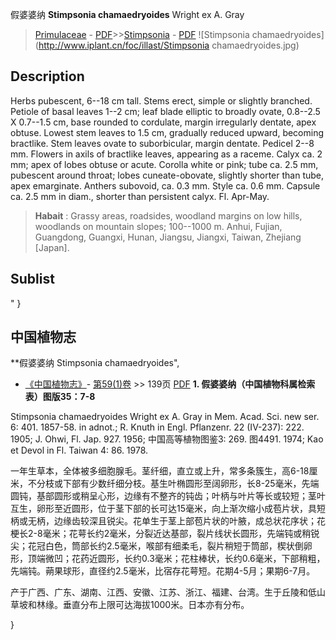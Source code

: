 假婆婆纳 **Stimpsonia chamaedryoides** Wright ex A. Gray

> [Primulaceae](http://www.iplant.cn/info/Primulaceae?t=foc) - [PDF](http://www.iplant.cn/foc/pdf/Primulaceae.pdf)>>[Stimpsonia](http://www.iplant.cn/info/Stimpsonia?t=foc) - [PDF](http://www.iplant.cn/foc/pdf/Stimpsonia.pdf)
![Stimpsonia chamaedryoides](http://www.iplant.cn/foc/illast/Stimpsonia chamaedryoides.jpg)

## Description

Herbs pubescent, 6--18 cm tall. Stems erect, simple or slightly branched. Petiole of basal leaves 1--2 cm; leaf blade elliptic to broadly ovate, 0.8--2.5 X 0.7--1.5 cm, base rounded to cordulate, margin irregularly dentate, apex obtuse. Lowest stem leaves to 1.5 cm, gradually reduced upward, becoming bractlike. Stem leaves ovate to suborbicular, margin dentate. Pedicel 2--8 mm. Flowers in axils of bractlike leaves, appearing as a raceme. Calyx ca. 2 mm; apex of lobes obtuse or acute. Corolla white or pink; tube ca. 2.5 mm, pubescent around throat; lobes cuneate-obovate, slightly shorter than tube, apex emarginate. Anthers subovoid, ca. 0.3 mm. Style ca. 0.6 mm. Capsule ca. 2.5 mm in diam., shorter than persistent calyx. Fl. Apr-May.


> **Habait** : 
> Grassy areas, roadsides, woodland margins on low hills, woodlands on mountain slopes; 100--1000 m. Anhui, Fujian, Guangdong, Guangxi, Hunan, Jiangsu, Jiangxi, Taiwan, Zhejiang [Japan].


## Sublist
"
}
## 中国植物志

**假婆婆纳 Stimpsonia chamaedryoides",


* [《中国植物志》](http://www.iplant.cn/frps)- [第59(1)卷](http://www.iplant.cn/frps/vol/59(1)) >> 139页 [PDF](http://www.iplant.cn/frps/pdf/59(1)/139.pdf)
**1. 假婆婆纳（中国植物科属检索表）图版35：7-8**

Stimpsonia chamaedryoides Wright ex A. Gray in Mem. Acad. Sci. new ser. 6: 401. 1857-58. in adnot.; R. Knuth in Engl. Pflanzenr. 22 (IV-237): 222. 1905; J. Ohwi, Fl. Jap. 927. 1956; 中国高等植物图鉴3: 269. 图4491. 1974; Kao et Devol in Fl. Taiwan 4: 86. 1978.

一年生草本，全体被多细胞腺毛。茎纤细，直立或上升，常多条簇生，高6-18厘米，不分枝或下部有少数纤细分枝。基生叶椭圆形至阔卵形，长8-25毫米，先端圆钝，基部圆形或稍呈心形，边缘有不整齐的钝齿；叶柄与叶片等长或较短；茎叶互生，卵形至近圆形，位于茎下部的长可达15毫米，向上渐次缩小成苞片状，具短柄或无柄，边缘齿较深且锐尖。花单生于茎上部苞片状的叶腋，成总状花序状；花梗长2-8毫米；花萼长约2毫米，分裂近达基部，裂片线状长圆形，先端钝或稍锐尖；花冠白色，筒部长约2.5毫米，喉部有细柔毛，裂片稍短于筒部，楔状倒卵形，顶端微凹；花药近圆形，长约0.3毫米；花柱棒状，长约0.6毫米，下部稍粗，先端钝。蒴果球形，直径约2.5毫米，比宿存花萼短。花期4-5月；果期6-7月。

产于广西、广东、湖南、江西、安徽、江苏、浙江、福建、台湾。生于丘陵和低山草坡和林缘。垂直分布上限可达海拔1000米。日本亦有分布。

}